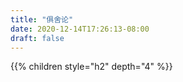 ```yaml
---
title: "俱舍论"
date: 2020-12-14T17:26:13-08:00
draft: false
---
```


{{% children style="h2" depth="4" %}}
